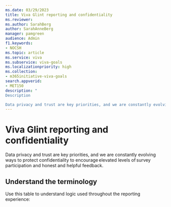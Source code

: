 ```yaml
---
ms.date: 03/29/2023
title: Viva Glint reporting and confidentiality
ms.reviewer: 
ms.author: SarahBerg
author: SarahAnneBerg
manager: pamgreen
audience: Admin
f1.keywords:
- NOCSH
ms.topic: article
ms.service: viva
ms.subservice: viva-goals
ms.localizationpriority: high
ms.collection:  
- m365initiative-viva-goals  
search.appverid:
- MET150
description: "
Description 

Data privacy and trust are key priorities, and we are constantly evolving ways to protect confidentiality to encourage elevated levels of survey participation and honest and helpful feedback."
---
```


# Viva Glint reporting and confidentiality

Data privacy and trust are key priorities, and we are constantly evolving ways to protect confidentiality to encourage elevated levels of survey participation and honest and helpful feedback.  

## Understand the terminology 

Use this table to understand logic used throughout the reporting experience: 

